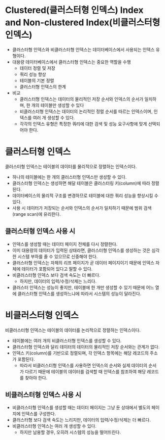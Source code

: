 # Clustered(클러스터형 인덱스) Index and Non-clustered Index(비클러스터형 인덱스)
- 클러스터형 인덱스와 비클러스터형 인덱스는 데이터베이스에서 사용되는 인덱스 유형이다.
- 대용량 데이터베이스에서 클러스터형 인덱스는 중요한 역할을 수행
    - 데이터 정렬 및 저장
    - 쿼리 성능 향상
    - 테이블의 기본 정렬
    - 클러스터형 인덱스의 한계
- 비교
    - 클러스터형 인덱스는 데이터의 물리적인 저장 순서와 인덱스의 순서가 일치하며, 한 개의 테이블만 생성할 수 있다
    - 비클러스터형 인덱스는 데이터의 논리적인 정렬 순서를 따르는 인덱스이며, 인덱스를 여러 개 생성할 수 있다.
    - 각각의 인덱스 유형은 특정한 쿼리에 대한 검색 및 성능 요구사항에 맞게 선택되어야 한다.

# 클러스터형 인덱스
클러스터형 인덱스는 테이블의 데이터를 물리적으로 정렬하는 인덱스이다. 
- 하나의 테이블에는 한 개의 클러스터형 인덱스만 생성할 수 있다.
- 클러스터형 인덱스는 생성하면 해달 테이블은 클러스터링 키(column)에 따라 정렬된다. 
- 데이터베이스의 물리적 구조를 변경하므로 테이블에 대한 쿼리 성능을 향상시킬 수 있다.
- 사용 시 데이터가 저장되는 순서와 인덱스의 순서가 일치하기 때문에 범위 검색(range scan)에 유리한다.

## 클러스터형 인덱스 사용 시
- 인덱스를 생성할 때는 데이터 페이지 전체를 다시 정렬한다.
- 이미 대용량의 데이터가 입력된 상태라면, 클러스터형 인덱스를 생성하는 것은 심각한 시스템 부하를 줄 수 있으므로 신중해야 한다.
- 클러스터형 인덱스는 자체의 리프 페이지가 곧 데이터 페이지이기 때문에 인덱스 자체에 데이터가 포함되어 있다고 말할 수 있다.
- 비클러스터형 인덱스 보다 검색 속도는 더 빠르다. 
    - 하지만, 데이터의 입력/수정/삭제는 느리다.
- 클러스터 인덱스는 성능이 좋지만, 테이블에 한 개만 생성할 수 있기 때문에 어느 열에 클러스터형 인덱스를 생성하느냐에 따라서 시스템의 성능이 달라진다.

# 비클러스터형 인덱스
비클러스터형 인덱스는 테이블의 데이터를 논리적으로 정렬하는 인덱스이다.
- 테이블에는 여러 개의 비클러스터형 인덱스를 생성할 수 있다.
- 클러스터형 인덱스와 달리 데이터의 데이터의 물리적인 저장 순서와는 관계가 없다.
- 인덱스 키(column)를 기반으로 정렬되며, 각 인덱스 항목에는 해당 레코드의 주소가 포함된다.
    - 따라서 비클러스터형 인덱스를 사용하면 인덱스의 순서와 실제 데이터의 순서가 다르기 때문에 테이블의 데이터를 검색할 때 인덱스를 참조하여 해당 레코드를 찾아야 한다.

## 비클러스터형 인덱스 사용 시
- 비클러스터형 인덱스를 생성할 때는 데이터 페이지는 그냥 둔 상태에서 별도의 페이지에 인덱스를 구성한다.
- 클러스터형 보다 검색 속도는 느리지만, 데이터의 입력/수정/삭제는 더 빠르다.
- 비클러스터형 인덱스는 여러 개 생성할 수 있다.
    - 하지만 남용할 경우, 오히려 시스템의 성능을 떨어뜨린다.